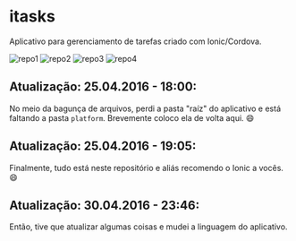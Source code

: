 # itasks
Aplicativo para gerenciamento de tarefas criado com Ionic/Cordova.

![repo1](http://imgur.com/tYWc9Ij.png) 
![repo2](http://imgur.com/Eq6wiaR.png)
![repo3](http://imgur.com/Oj7BRhz.png) 
![repo4](http://imgur.com/bABbkpd.png)

Atualização: 25.04.2016 - 18:00:
---------
No meio da bagunça de arquivos, perdi a pasta "raíz" do aplicativo e está faltando a pasta `platform`. Brevemente coloco ela de volta aqui. :smile:

Atualização: 25.04.2016 - 19:05:
---------
Finalmente, tudo está neste repositório e aliás recomendo o Ionic a vocês. :smile:

Atualização: 30.04.2016 - 23:46:
---------
Então, tive que atualizar algumas coisas e mudei a linguagem do aplicativo.
